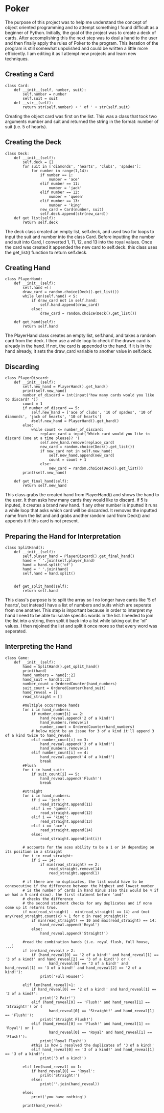 # Poker
The purpose of this project was to help me understand the concept of object oriented programming and to attempt something I found difficult as a beginner of Python. Initially, the goal of the project was to create a deck of cards. After accomplishing this the next step was to deal a hand to the user and then finally apply the rules of Poker to the program. This iteration of the program is still somewhat unpolished and could be written a little more efficiently. I am editing it as I attempt new projects and learn new techniques.

## Creating a Card
```
class Card:
    def __init__(self, number, suit):
        self.number = number
        self.suit = suit
    def __str__(self):
        return str(self.number) + ' of ' + str(self.suit)
```
Creating the object card was first on the list.  This was a class that took two arguments number and suit and returned the string in the format: number of suit (i.e. 5 of hearts). 

## Creating the Deck
```
class Deck:
    def __init__(self):
        self.deck = []
        for suit in ['diamonds', 'hearts', 'clubs', 'spades']:
            for number in range(1,14):
                if number == 1:
                    number = 'ace'
                elif number == 11:
                    number = 'jack'
                elif number == 12:
                    number = 'queen'
                elif number == 13:
                    number = 'king'
                new_card = Card(number, suit)
                self.deck.append(str(new_card))
    def get_list(self):
        return self.deck
```

The deck class created an empty list, self.deck, and used two for loops to input the suit and number into the class Card.  Before inputting the number and suit into Card, I converted 1, 11, 12, and 13 into the royal values.  Once the card was created it appended the new card to self.deck.  this class uses the get_list() function to return self.deck. 

## Creating Hand
```
class PlayerHand:
    def __init__(self):
        self.hand =[]
        draw_card = random.choice(Deck().get_list())
        while len(self.hand) < 5:
            if draw_card not in self.hand:
                self.hand.append(draw_card)
            else:
                draw_card = random.choice(Deck().get_list())

    def get_hand(self):
        return self.hand
```
The PlayerHand class creates an empty list, self.hand, and takes a random card from the deck.  I then use a while loop to check if the drawn card is already in the hand.  If not, the card is appended to the hand.  If it is in the hand already, it sets the draw_card variable to another value in self.deck.

## Discarding 
```
class PlayerDiscard:
    def __init__(self):
        self.new_hand = PlayerHand().get_hand()
        print(self.new_hand)
        number_of_discard = int(input('how many cards would you like to discard? '))
        count = 1
        if number_of_discard == 5:
            self.new_hand = ['ace of clubs', '10 of spades', '10 of diamonds', 'jack of hearts', '10 of hearts']
            #self.new_hand = PlayerHand().get_hand()
        else:
            while count <= number_of_discard:
                replace_card = input('Which card would you like to discard (one at a time please)? ')
                self.new_hand.remove(replace_card)
                new_card = random.choice(Deck().get_list())
                if new_card not in self.new_hand:
                    self.new_hand.append(new_card)
                    count = count + 1
                else:
                    new_card = random.choice(Deck().get_list())
        print(self.new_hand)

    def get_final_hand(self):
        return self.new_hand
```

This class grabs the created hand from PlayerHand() and shows the hand to the user.  It then asks how many cards they would like to discard. if 5 is inputed, it creates a brand new hand.  If any other number is inputted it runs a while loop that asks which card will be discarded.  It removes the inputted name from the list and and grabs another random card from Deck() and appends it if this card is not present.  

## Preparing the Hand for Interpretation
```
class SplitHand():
    def __init__(self):
        self.player_hand = PlayerDiscard().get_final_hand()
        hand = ' '.join(self.player_hand)
        hand = hand.split('of')
        hand = ' '.join(hand)
        self.hand = hand.split()


    def get_split_hand(self):
        return self.hand
```
This class's purpose is to split the array so I no longer have cards like '5 of hearts', but instead I have a list of numbers and suits which are seperate from one another.  This step is important because in order to interpret my hand I need to be able to isolate specific words in the list.  I needed to join the list into a string, then split it back into a list while taking out the 'of' values.  I then rejoined the list and split it once more so that every word was seperated.

## Interpreting the Hand
```
class Game:
    def __init__(self):
        hand = SplitHand().get_split_hand()
        print(hand)
        hand_numbers = hand[::2]
        hand_suit = hand[1::2]
        number_count = OrderedCounter(hand_numbers)
        suit_count = OrderedCounter(hand_suit)
        hand_reveal = []
        read_straight = []

        #multiple occurrence hands
        for i in hand_numbers:
            if number_count[i] == 2:
                hand_reveal.append('2 of a kind!')
                hand_numbers.remove(i)
                number_count = OrderedCounter(hand_numbers)
            # below might be an issue for 3 of a kind it'll append 3 of a kind twice to hand_reveal
            elif number_count[i] == 3:
                hand_reveal.append('3 of a kind!')
                hand_numbers.remove(i)
            elif number_count[i] == 4:
                hand_reveal.append('4 of a kind!')
                break
        #Flush
        for i in hand_suit:
            if suit_count[i] == 5:
                hand_reveal.append('Flush!')
                break

        #straight
        for i in hand_numbers:
            if i == 'jack':
                read_straight.append(11)
            elif i == 'queen':
                read_straight.append(12)
            elif i == 'king':
                read_straight.append(13)
            elif i == 'ace':
                read_straight.append(14)
            else:
                read_straight.append(int(i))

        # accounts for the aces ability to be a 1 or 14 depending on its position in a straight
        for i in read_straight:
            if i == 14:
                if min(read_straight) == 2:
                    read_straight.remove(14)
                    read_straight.append(1)

        # if there are no duplicates, the list would have to be conesecutive if the difference between the highest and lowest number
        # is the number of cards in hand minus 1(so this would be 4 if we had a 5 card draw). the first statment before 'and' 
        # checks the difference
        # the second statment checks for any duplicates and if none come up it returns true.
        if max(read_straight) - min(read_straight) == (4) and (not any(read_straight.count(x) > 1 for x in read_straight)):
            if min(read_straight) == 10 and max(read_straight) == 14:
                hand_reveal.append('Royal')
            else:
                hand_reveal.append('Straight!')
        
        #read the combination hands (i.e. royal flush, full house, ...)
        if len(hand_reveal) > 2:
            if (hand_reveal[0] == '2 of a kind!' and hand_reveal[1] == '3 of a kind!' and hand_reveal[2] == '3 of a kind!') or (
                    hand_reveal[0] == '3 of a kind!' and hand_reveal[1] == '3 of a kind!' and hand_reveal[2] == '2 of a kind!'):
                print('Full House!')

        elif len(hand_reveal)>1:
            if hand_reveal[0] == '2 of a kind!' and hand_reveal[1] == '2 of a kind!':
                print('2 Pair!')
            elif (hand_reveal[0] == 'Flush!' and hand_reveal[1] == 'Straight!') or (
                    hand_reveal[0] == 'Straight!' and hand_reveal[1] == 'Flush!'):
                print('Straight Flush!')
            elif (hand_reveal[0] == 'Flush!' and hand_reveal[1] == 'Royal') or (
                    hand_reveal[0] == 'Royal' and hand_reveal[1] == 'Flush!'):
                print('Royal Flush!')
            #this is how i resolved the duplicates of '3 of a kind!'
            elif hand_reveal[0] == '3 of a kind!' and hand_reveal[1] == '3 of a kind!':
                print('3 of a kind!')

        elif len(hand_reveal) == 1:
            if hand_reveal[0] == 'Royal':
                print('Straight!')
            else:
                print(''.join(hand_reveal))

        else:
            print('you have nothing')

        print(hand_reveal)
 ```
